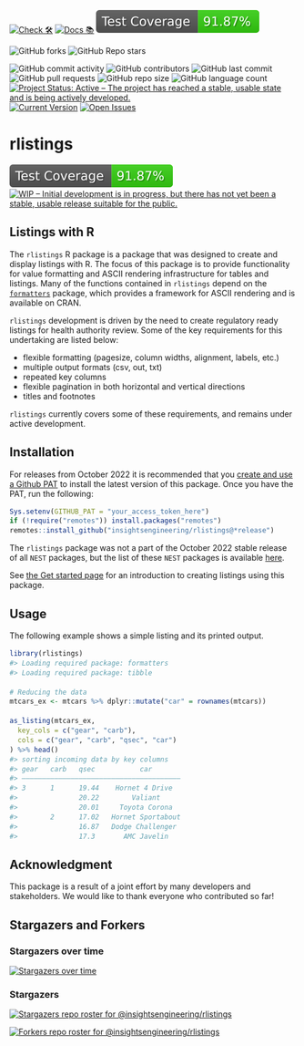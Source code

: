 

<!-- start badges -->
[![Check 🛠](https://github.com/insightsengineering/rlistings/actions/workflows/check.yaml/badge.svg)](https://github.com/insightsengineering/rlistings/actions/workflows/check.yaml)
[![Docs 📚](https://github.com/insightsengineering/rlistings/actions/workflows/docs.yaml/badge.svg)](https://insightsengineering.github.io/rlistings/)
[![Code Coverage 📔](https://raw.githubusercontent.com/insightsengineering/rlistings/_xml_coverage_reports/data/main/badge.svg)](https://raw.githubusercontent.com/insightsengineering/rlistings/_xml_coverage_reports/data/main/coverage.xml)

![GitHub forks](https://img.shields.io/github/forks/insightsengineering/rlistings?style=social)
![GitHub Repo stars](https://img.shields.io/github/stars/insightsengineering/rlistings?style=social)

![GitHub commit activity](https://img.shields.io/github/commit-activity/m/insightsengineering/rlistings)
![GitHub contributors](https://img.shields.io/github/contributors/insightsengineering/rlistings)
![GitHub last commit](https://img.shields.io/github/last-commit/insightsengineering/rlistings)
![GitHub pull requests](https://img.shields.io/github/issues-pr/insightsengineering/rlistings)
![GitHub repo size](https://img.shields.io/github/repo-size/insightsengineering/rlistings)
![GitHub language count](https://img.shields.io/github/languages/count/insightsengineering/rlistings)
[![Project Status: Active – The project has reached a stable, usable state and is being actively developed.](https://www.repostatus.org/badges/latest/active.svg)](https://www.repostatus.org/#active)
[![Current Version](https://img.shields.io/github/r-package/v/insightsengineering/rlistings/main?color=purple\&label=package%20version)](https://github.com/insightsengineering/rlistings/tree/main)
[![Open Issues](https://img.shields.io/github/issues-raw/insightsengineering/rlistings?color=red\&label=open%20issues)](https://github.com/insightsengineering/rlistings/issues?q=is%3Aissue+is%3Aopen+sort%3Aupdated-desc)
<!-- end badges -->


<!-- README.md is generated from README.Rmd. Please edit that file -->

# rlistings

[![Code
Coverage](https://raw.githubusercontent.com/insightsengineering/rlistings/_xml_coverage_reports/data/main/badge.svg)](https://raw.githubusercontent.com/insightsengineering/rlistings/_xml_coverage_reports/data/main/coverage.xml)
[![WIP – Initial development is in progress, but there has not yet been
a stable, usable release suitable for the
public.](https://www.repostatus.org/badges/latest/wip.svg)](https://www.repostatus.org/#wip)

## Listings with R

The `rlistings` R package is a package that was designed to create and
display listings with R. The focus of this package is to provide
functionality for value formatting and ASCII rendering infrastructure
for tables and listings. Many of the functions contained in `rlistings`
depend on the
[`formatters`](https://insightsengineering.github.io/formatters/)
package, which provides a framework for ASCII rendering and is available
on CRAN.

`rlistings` development is driven by the need to create regulatory ready
listings for health authority review. Some of the key requirements for
this undertaking are listed below:

- flexible formatting (pagesize, column widths, alignment, labels,
  etc.)
- multiple output formats (csv, out, txt)
- repeated key columns
- flexible pagination in both horizontal and vertical directions
- titles and footnotes

`rlistings` currently covers some of these requirements, and remains
under active development.

## Installation

For releases from October 2022 it is recommended that you [create and
use a Github
PAT](https://docs.github.com/en/github/authenticating-to-github/keeping-your-account-and-data-secure/creating-a-personal-access-token)
to install the latest version of this package. Once you have the PAT,
run the following:

``` r
Sys.setenv(GITHUB_PAT = "your_access_token_here")
if (!require("remotes")) install.packages("remotes")
remotes::install_github("insightsengineering/rlistings@*release")
```

The `rlistings` package was not a part of the October 2022 stable
release of all `NEST` packages, but the list of these `NEST` packages is
available
[here](https://github.com/insightsengineering/depository#readme).

See [the Get started
page](https://insightsengineering.github.io/rlistings/main/articles/rlistings.html)
for an introduction to creating listings using this package.

## Usage

The following example shows a simple listing and its printed output.

``` r
library(rlistings)
#> Loading required package: formatters
#> Loading required package: tibble

# Reducing the data
mtcars_ex <- mtcars %>% dplyr::mutate("car" = rownames(mtcars))

as_listing(mtcars_ex,
  key_cols = c("gear", "carb"),
  cols = c("gear", "carb", "qsec", "car")
) %>% head()
#> sorting incoming data by key columns
#> gear   carb   qsec           car       
#> ———————————————————————————————————————
#> 3      1      19.44    Hornet 4 Drive  
#>               20.22        Valiant     
#>               20.01     Toyota Corona  
#>        2      17.02   Hornet Sportabout
#>               16.87   Dodge Challenger 
#>               17.3       AMC Javelin
```

## Acknowledgment

This package is a result of a joint effort by many developers and
stakeholders. We would like to thank everyone who contributed so far!

## Stargazers and Forkers

### Stargazers over time

[![Stargazers over
time](https://starchart.cc/insightsengineering/rlistings.svg)](https://starchart.cc/insightsengineering/rlistings)

### Stargazers

[![Stargazers repo roster for
@insightsengineering/rlistings](https://reporoster.com/stars/insightsengineering/rlistings)](https://github.com/insightsengineering/rlistings/stargazers)

[![Forkers repo roster for
@insightsengineering/rlistings](https://reporoster.com/forks/insightsengineering/rlistings)](https://github.com/insightsengineering/rlistings/network/members)
